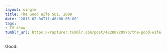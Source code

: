 ```yaml
---
layout: single
title: The Good Wife S01, 2009
date: '2013-02-04T11:46:00-05:00'
tags:
- TV show
tumblr_url: https://rapturer.tumblr.com/post/42280720973/the-good-wife-s01-2009
---
```

Good.

